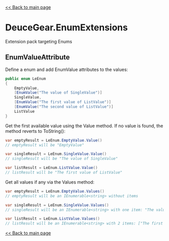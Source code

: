 ﻿[<< Back to main page](../)

# DeuceGear.EnumExtensions

Extension pack targeting Enums

## EnumValueAttribute

Define a enum and add EnumValue attributes to the values:
```cs
public enum LeEnum
{
    EmptyValue,
    [EnumValue("The value of SingleValue")] 
    SingleValue,
    [EnumValue("The first value of ListValue")]
    [EnumValue("The second value of ListValue")] 
    ListValue
}
```

Get the first available value using the Value method. If no value is found, the method reverts to ToString():
```cs
var emptyResult = LeEnum.EmptyValue.Value()
// emptyResult will be "EmptyValue"

var singleResult = LeEnum.SingleValue.Value()
// singleResult will be "The value of SingleValue"

var listResult = LeEnum.ListValue.Value()
// listResult will be "The first value of ListValue"
```

Get all values if any via the Values method:
```cs
var emptyResult = LeEnum.EmptyValue.Values()
// emptyResult will be an IEnumerable<string> without items

var singleResult = LeEnum.SingleValue.Values()
// singleResult will be an IEnumerable<string> with one item: "The value of SingleValue"

var listResult = LeEnum.ListValue.Values()
// listResult will be an IEnumerable<string> with 2 items: ["The first value of ListValue", "The second value of ListValue"]
```

[<< Back to main page](../)
